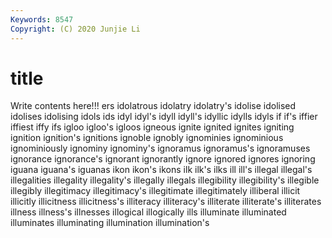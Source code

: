 ```yaml
---
Keywords: 8547
Copyright: (C) 2020 Junjie Li
---
```


# title

Write contents here!!!
ers 
idolatrous 
idolatry
idolatry's 
idolise 
idolised 
idolises 
idolising 
idols 
ids 
idyl 
idyl's 
idyll
idyll's 
idyllic 
idylls 
idyls 
if 
if's 
iffier 
iffiest 
iffy 
ifs
igloo 
igloo's 
igloos 
igneous 
ignite 
ignited 
ignites 
igniting 
ignition 
ignition's
ignitions 
ignoble 
ignobly 
ignominies 
ignominious 
ignominiously 
ignominy 
ignominy's 
ignoramus 
ignoramus's
ignoramuses 
ignorance 
ignorance's 
ignorant 
ignorantly 
ignore 
ignored 
ignores 
ignoring 
iguana
iguana's 
iguanas 
ikon 
ikon's 
ikons 
ilk 
ilk's 
ilks 
ill 
ill's
illegal 
illegal's 
illegalities 
illegality 
illegality's 
illegally 
illegals 
illegibility 
illegibility's 
illegible
illegibly 
illegitimacy 
illegitimacy's 
illegitimate 
illegitimately 
illiberal 
illicit 
illicitly 
illicitness 
illicitness's
illiteracy 
illiteracy's 
illiterate 
illiterate's 
illiterates 
illness 
illness's 
illnesses 
illogical 
illogically
ills 
illuminate 
illuminated 
illuminates 
illuminating 
illumination 
illumination's 
